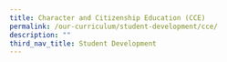 ```yaml
---
title: Character and Citizenship Education (CCE)
permalink: /our-curriculum/student-development/cce/
description: ""
third_nav_title: Student Development
---
```

